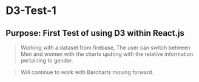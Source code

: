 # D3-Test-1

## Purpose: First Test of using D3 within React.js 

> Working with a dataset from firebase, The user can switch between  Men and women with the charts updting with the relative information pertaining to gender.

> Will continue to work with Barcharts moving forward. 